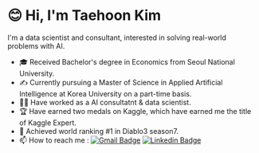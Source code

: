 # 😊 Hi, I'm Taehoon Kim
I'm a data scientist and consultant, interested in solving real-world problems with AI.

- 🎓 Received Bachelor's degree in Economics from Seoul National University.
- ✍️ Currently pursuing a Master of Science in Applied Artificial Intelligence at Korea University on a part-time basis.
- 🧑‍🔬 Have worked as a AI consultatnt & data scientist.
- 🏆 Have earned two medals on Kaggle, which have earned me the title of Kaggle Expert.
- 🥇 Achieved world ranking #1 in Diablo3 season7.
- 📫 How to reach me : [![Gmail Badge](https://img.shields.io/badge/-Gmail-c14438?style=flat-square&logo=Gmail&logoColor=white&link=mailto:rvividha@gmail.com)](mailto:poong614@gmail.com) [![Linkedin Badge](https://img.shields.io/badge/-Linkedin-4169E1?style=flat-square&logo=Linkedin&logoColor=white&&link=https://www.linkedin.com/in/vividha-rawat-761905143/)](https://www.linkedin.com/in/taehoon-kim-33a338242/)

